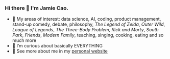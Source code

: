 ### Hi there 👋 I'm Jamie Cao.

- 🔭 My areas of interest: data science, AI, coding, product management, stand-up comedy, debate, philosophy, _The Legend of Zelda_, _Outer Wild_, _League of Legends_, _The Three-Body Problem_, _Rick and Morty_, _South Park_, _Friends_, _Modern Family_, teaching, singing, cooking, eating and so much more
- 🌱 I’m curious about basically EVERYTHING
- 🤠 See more about me in my [personal website](https://jamie-cao.github.io/)
